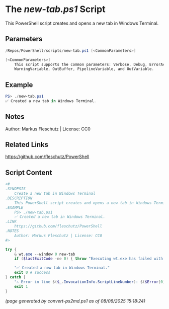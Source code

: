 The *new-tab.ps1* Script
===========================

This PowerShell script creates and opens a new tab in Windows Terminal.

Parameters
----------
```powershell
/Repos/PowerShell/scripts/new-tab.ps1 [<CommonParameters>]

[<CommonParameters>]
    This script supports the common parameters: Verbose, Debug, ErrorAction, ErrorVariable, WarningAction, 
    WarningVariable, OutBuffer, PipelineVariable, and OutVariable.
```

Example
-------
```powershell
PS> ./new-tab.ps1 
✅ Created a new tab in Windows Terminal.

```

Notes
-----
Author: Markus Fleschutz | License: CC0

Related Links
-------------
https://github.com/fleschutz/PowerShell

Script Content
--------------
```powershell
<#
.SYNOPSIS
	Create a new tab in Windows Terminal
.DESCRIPTION
	This PowerShell script creates and opens a new tab in Windows Terminal.
.EXAMPLE
	PS> ./new-tab.ps1 
	✅ Created a new tab in Windows Terminal.
.LINK
	https://github.com/fleschutz/PowerShell
.NOTES
	Author: Markus Fleschutz | License: CC0
#>

try {
	& wt.exe --window 0 new-tab
	if ($lastExitCode -ne 0) { throw "Executing wt.exe has failed with exit code $lastExitCode" }

	"✅ Created a new tab in Windows Terminal."
	exit 0 # success
} catch {
	"⚠️ Error in line $($_.InvocationInfo.ScriptLineNumber): $($Error[0])"
	exit 1
}
```

*(page generated by convert-ps2md.ps1 as of 08/06/2025 15:18:24)*
